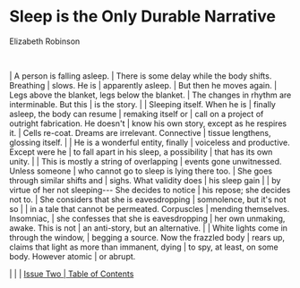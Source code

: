 
# Sleep is the Only Durable Narrative

Elizabeth Robinson


 


| A person is falling asleep.
| There is some delay while the body shifts. Breathing
| slows. He is
| apparently asleep.
| But then he moves again.
| Legs above the blanket, legs below the blanket.
| The changes in rhythm are interminable. But this
| is the story.
|
| Sleeping itself. When he is
| finally asleep, the body can resume
| remaking itself or
| call on a project of outright fabrication. He doesn\'t
| know his own story, except as he respires it.
| Cells re-coat. Dreams are irrelevant. Connective
| tissue lengthens, glossing itself.
|
| He is a wonderful entity, finally
| voiceless and productive. Except were he
| to fall apart in his sleep, a possibility
| that has its own unity.
|
| This is mostly a string of overlapping
| events gone unwitnessed. Unless someone
| who cannot go to sleep is lying there too.
| She goes through similar shifts and
| sighs. What validity does
| his sleep gain
|
| by virtue of her not sleeping--- She decides to notice
| his repose; she decides not to.
| She considers that she is eavesdropping
| somnolence, but it\'s not so
|
| in a tale that cannot be permeated. Corpuscles
| mending themselves. Insomniac,
| she confesses that she is eavesdropping
| her own unmaking, awake. This is not
| an anti-story, but an alternative.
|
| White lights come in through the window,
| begging a source. Now the frazzled body
| rears up, claims that light as more than immanent, dying
| to spy, at least, on some body. However atomic
| or abrupt.

| 
|
| [Issue Two
| Table of Contents](../issuetwo_toc.html)


